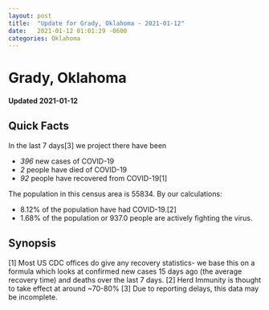 ```yaml
---
layout: post
title:  "Update for Grady, Oklahoma - 2021-01-12"
date:   2021-01-12 01:01:29 -0600
categories: Oklahoma
---
```


# Grady, Oklahoma
#### Updated 2021-01-12

## Quick Facts

In the last 7 days[3] we project there have been
- *396* new cases of COVID-19
- *2* people have died of COVID-19
- *92* people have recovered from COVID-19[1]

The population in this census area is 55834. By our calculations:
- 8.12% of the population have had COVID-19.[2]
- 1.68% of the population or 937.0 people are actively fighting the virus.

## Synopsis




[1] Most US CDC offices do give any recovery statistics- we base this on a formula which looks at confirmed new cases
15 days ago (the average recovery time) and deaths over the last 7 days.
[2] Herd Immunity is thought to take effect at around ~70-80%
[3] Due to reporting delays, this data may be incomplete. 
    